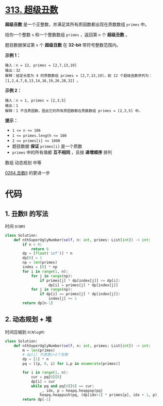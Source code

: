 <!--
 * @Description: 
 * @Autor: Au3C2
 * @Date: 2021-08-09 14:47:43
 * @LastEditors: Au3C2
 * @LastEditTime: 2021-08-09 14:49:29
-->
# [313. 超级丑数](https://leetcode-cn.com/problems/super-ugly-number/)

**超级丑数** 是一个正整数，并满足其所有质因数都出现在质数数组 `primes` 中。

给你一个整数 `n` 和一个整数数组 `primes` ，返回第 `n` 个 **超级丑数** 。

题目数据保证第 `n` 个 **超级丑数** 在 **32-bit** 带符号整数范围内。

 

**示例 1：**

```
输入：n = 12, primes = [2,7,13,19]
输出：32 
解释：给定长度为 4 的质数数组 primes = [2,7,13,19]，前 12 个超级丑数序列为：[1,2,4,7,8,13,14,16,19,26,28,32] 。
```

**示例 2：**

```
输入：n = 1, primes = [2,3,5]
输出：1
解释：1 不含质因数，因此它的所有质因数都在质数数组 primes = [2,3,5] 中。
```

**提示：**

-   `1 <= n <= 106`
-   `1 <= primes.length <= 100`
-   `2 <= primes[i] <= 1000`
-   题目数据 **保证** `primes[i]` 是一个质数
-   `primes` 中的所有值都 **互不相同** ，且按 **递增顺序** 排列

数组 动态规划 中等

[0264.丑数II](../202104第3周/0264.丑数II.md) 的更进一步

# 代码

## 1. 丑数II 的写法

时间 `O(NM)`

```python
class Solution:
    def nthSuperUglyNumber(self, n: int, primes: List[int]) -> int:
        if n < 0:
            return 0
        dp = [float('inf')] * n
        dp[0] = 1
        np = len(primes)
        index = [0] * np
        for i in range(1, n):
            for j in range(np):
                if primes[j] * dp[index[j]] <= dp[i]:
                    dp[i] = primes[j] * dp[index[j]]
            for j in range(np):
                if dp[i] == primes[j] * dp[index[j]]:
                    index[j] += 1
        return dp[n-1]
```

## 2. 动态规划 + 堆

时间压缩到 `O(NlogM)`

```python
class Solution:
    def nthSuperUglyNumber(self, n: int, primes: List[int]) -> int:
        m = len(primes)
        # dp[i] 代表第i+1个丑数
        dp = [1] * n
        pq = [(p, 0, i) for i,p in enumerate(primes)]

        for i in range(1, n):
            cur = pq[0][0]
            dp[i] = cur
            while pq and pq[0][0] == cur:
                _, idx, p = heapq.heappop(pq)
                heapq.heappush(pq, (dp[idx+1] * primes[p], idx + 1, p))
        return dp[-1]
```

